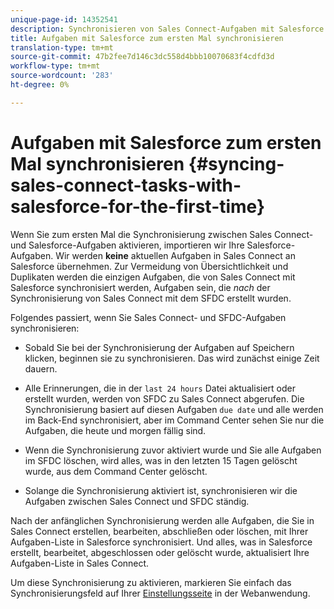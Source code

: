 ```yaml
---
unique-page-id: 14352541
description: Synchronisieren von Sales Connect-Aufgaben mit Salesforce zum ersten Mal - Marketing Docs - Produktdokumentation
title: Aufgaben mit Salesforce zum ersten Mal synchronisieren
translation-type: tm+mt
source-git-commit: 47b2fee7d146c3dc558d4bbb10070683f4cdfd3d
workflow-type: tm+mt
source-wordcount: '283'
ht-degree: 0%

---
```



# Aufgaben mit Salesforce zum ersten Mal synchronisieren {#syncing-sales-connect-tasks-with-salesforce-for-the-first-time}

Wenn Sie zum ersten Mal die Synchronisierung zwischen Sales Connect- und Salesforce-Aufgaben aktivieren, importieren wir Ihre Salesforce-Aufgaben. Wir werden **keine** aktuellen Aufgaben in Sales Connect an Salesforce übernehmen. Zur Vermeidung von Übersichtlichkeit und Duplikaten werden die einzigen Aufgaben, die von Sales Connect mit Salesforce synchronisiert werden, Aufgaben sein, die *nach* der Synchronisierung von Sales Connect mit dem SFDC erstellt wurden.

Folgendes passiert, wenn Sie Sales Connect- und SFDC-Aufgaben synchronisieren:

- Sobald Sie bei der Synchronisierung der Aufgaben auf Speichern klicken, beginnen sie zu synchronisieren. Das wird zunächst einige Zeit dauern.

- Alle Erinnerungen, die in der `last 24 hours` Datei aktualisiert oder erstellt wurden, werden von SFDC zu Sales Connect abgerufen. Die Synchronisierung basiert auf diesen Aufgaben `due date` und alle werden im Back-End synchronisiert, aber im Command Center sehen Sie nur die Aufgaben, die heute und morgen fällig sind.

- Wenn die Synchronisierung zuvor aktiviert wurde und Sie alle Aufgaben im SFDC löschen, wird alles, was in den letzten 15 Tagen gelöscht wurde, aus dem Command Center gelöscht.

- Solange die Synchronisierung aktiviert ist, synchronisieren wir die Aufgaben zwischen Sales Connect und SFDC ständig.

Nach der anfänglichen Synchronisierung werden alle Aufgaben, die Sie in Sales Connect erstellen, bearbeiten, abschließen oder löschen, mit Ihrer Aufgaben-Liste in Salesforce synchronisiert. Und alles, was in Salesforce erstellt, bearbeitet, abgeschlossen oder gelöscht wurde, aktualisiert Ihre Aufgaben-Liste in Sales Connect.

Um diese Synchronisierung zu aktivieren, markieren Sie einfach das Synchronisierungsfeld auf Ihrer [Einstellungsseite](http://toutapp.com/next#settings/crm/salesforce/configure) in der Webanwendung.

